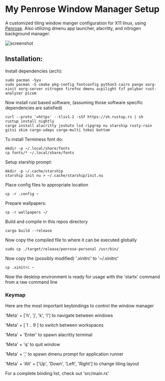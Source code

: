 # My Penrose Window Manager Setup
A customized tiling window manger configuration for X11 linux, using [Penrose](https://github.com/sminez/penrose).
Also utilizing dmenu app launcher, alacritty, and nitrogen background manager.

![screenshot](readme_img/screenshot.png)

## Installation:
Install dependencies (arch):

```shell
sudo pacman -Syu
sudo pacman -S cmake pkg-config fontconfig python3 cairo pango xorg-xinit xorg-server nitrogen firefox dmenu acpilight fzf polybar rust-analyzer picom
```

Now install rust based software, (assuming those software specific dependencies are satisfied)
```shell
curl --proto '=https' --tlsv1.2 -sSf https://sh.rustup.rs | sh
rustup install nightly
cargo install alacritty joshuto lsd ripgrep nu starship rusty-rain gitui skim cargo-udeps cargo-multi tokei bottom
```

To install Terminess font do:
```shell
mkdir -p ~/.local/share/fonts
cp fonts/* ~/.local/share/fonts
```

Setup starship prompt:
```shell
mkdir -p ~/.cache/starship
starship init nu > ~/.cache/starship/init.nu
```

Place config files to appropriate location
```shell
cp -r .config ~
``` 

Prepare wallpapers:
```shell
cp -r wallpapers ~/
```

Build and compile in this repos directory
```shell
cargo build --release
```

Now copy the compiled file to where it can be executed globally
```shell
sudo cp ./target/release/penrose-personal /usr/bin/
```

Now copy the (possibly modified) '.xinitrc' to '~/.xinitrc'
```shell
cp .xinitrc ~
```

Now the desktop environment is ready for usage with the 'startx' command from a raw command line

### Keymap
Here are the most important keybindings to control the window manager

'Meta' + ['h', 'j', 'k', 'l'] to navigate between windows

'Meta' + [ 1 .. 9 ] to switch between workspaces

'Meta' + 'Enter' to spawn alacritty terminal

'Meta' + 'q' to quit window

'Meta' + ',' to spawn dmenu prompt for application runner

'Meta' + 'Alt' + ['Up', 'Down', 'Left', 'Right'] to change tiling layout

For a complete binding list, check out 'src/main.rs'
